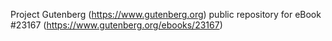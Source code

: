 Project Gutenberg (https://www.gutenberg.org) public repository for eBook #23167 (https://www.gutenberg.org/ebooks/23167)
